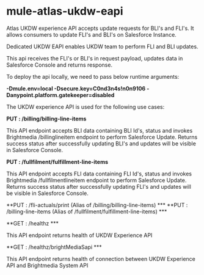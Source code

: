 # mule-atlas-ukdw-eapi
Atlas UKDW experience API accepts update requests for BLI's and FLI's. It allows consumers to update FLI's and BLI's on Salesforce Instance.

Dedicated UKDW EAPI enables UKDW team to perform FLI and BLI updates.

This api receives the FLI's or BLI's in request payload, updates data in Salesforce Console and returns response.

To deploy the api locally, we need to pass below runtime arguments:

**-Dmule.env=local -Dsecure.key=C0nd3n4s!n0n9106 -Danypoint.platform.gatekeeper=disabled**

The UKDW experience API is used for the following use cases:

**PUT : /billing/billing-line-items**

This API endpoint accepts BLI data containing BLI Id's, status and invokes Brightmedia /billinglineitem endpoint to perform Salesforce Update.
Returns success status after successfully updating BLI's and updates will be visible in Salesforce Console.

**PUT : /fullfilment/fulfillment-line-items**

This API endpoint accepts FLI data containing FLI Id's, status and invokes Brightmedia /fullfilmentlineitem endpoint to perform Salesforce Update.
Returns success status after successfully updating FLI's and updates will be visible in Salesforce Console.

**PUT : /fli-actuals/print (Alias of /billing/billing-line-items) ***
**PUT : /billing-line-items (Alias of /fullfilment/fulfillment-line-items) ***

**GET : /healthz ***

This API endpoint returns health of UKDW Experience API

**GET : /healthz/brightMediaSapi ***

This API endpoint returns health of connection between UKDW Experience API and Brightmedia System API
